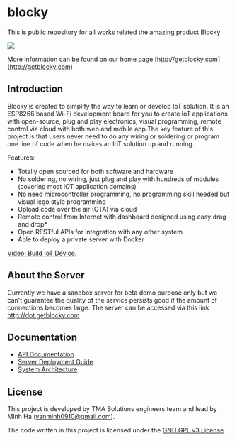 # blocky
This is public repository for all works related the amazing product Blocky

![](https://www.getblocky.com/images/specs.png)

More information can be found on our home page [http://getblocky.com] (http://getblocky.com)

## Introduction
Blocky is created to simplify the way to learn or develop IoT solution. It is an ESP8266 based Wi-Fi development board for you to create IoT applications with open-source, plug and play electronics, visual programming, remote control via cloud with both web and mobile app.The key feature of this project is that users never need to do any wiring or soldering or program one line of code when he makes an IoT solution up and running. 

Features:

* Totally open sourced for both software and hardware
* No soldering, no wiring, just plug and play with hundreds of modules (covering most IOT application domains)
* No need microcontroller programming, no programming skill needed but visual lego style programming
* Upload code over the air (OTA) via cloud
* Remote control from Internet with dashboard designed using easy drag and drop* 
* Open RESTful APIs for integration with any other system
* Able to deploy a private server with Docker

[Video: Build IoT Device.](https://youtu.be/z-Spw_wk3Uc)


## About the Server

Currently we have a sandbox server for beta demo purpose only but we can't guarantee the quality of the service persists good if the amount of connections becomes large. The server can be accessed via this link http://dot.getblocky.com


## Documentation

* [API Documentation](https://github.com/vanminh0910/blocky/wiki/API-Documentation)
* [Server Deployment Guide](https://github.com/vanminh0910/blocky/wiki/Server-Deployment-Guide)
* [System Architecture](https://github.com/vanminh0910/blocky/wiki/System-Architecture)

## License

This project is developed by TMA Solutions engineers team and lead by Minh Ha (<vanminh0910@gmail.com>). 

The code written in this project is licensed under the [GNU GPL v3 License](http://www.gnu.org/licenses/gpl-3.0.en.html). 
